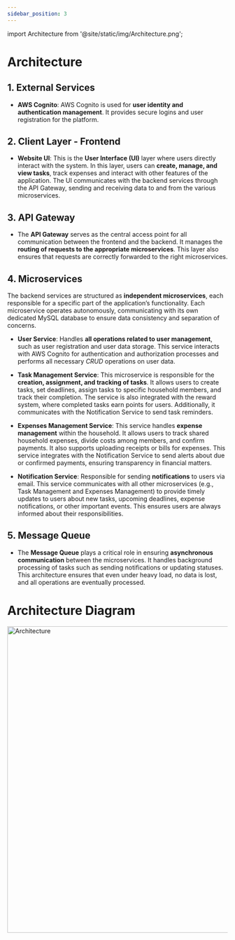```yaml
---
sidebar_position: 3
---
```


import Architecture from '@site/static/img/Architecture.png';

# Architecture

## 1. External Services
- **AWS Cognito**: AWS Cognito is used for **user identity and authentication management**. It provides secure logins and user registration for the platform.

## 2. Client Layer - Frontend
- **Website UI**: This is the **User Interface (UI)** layer where users directly interact with the system. In this layer, users can **create, manage, and view tasks**, track expenses and interact with other features of the application. The UI communicates with the backend services through the API Gateway, sending and receiving data to and from the various microservices.

## 3. API Gateway
- The **API Gateway** serves as the central access point for all communication between the frontend and the backend. It manages the **routing of requests to the appropriate microservices**. This layer also ensures that requests are correctly forwarded to the right microservices.

## 4. Microservices
The backend services are structured as **independent microservices**, each responsible for a specific part of the application’s functionality. Each microservice operates autonomously, communicating with its own dedicated MySQL database to ensure data consistency and separation of concerns.

- **User Service**: Handles **all operations related to user management**, such as user registration and user data storage. This service interacts with AWS Cognito for authentication and authorization processes and performs all necessary *CRUD* operations on user data.

- **Task Management Service**: This microservice is responsible for the **creation, assignment, and tracking of tasks**. It allows users to create tasks, set deadlines, assign tasks to specific household members, and track their completion. The service is also integrated with the reward system, where completed tasks earn points for users. Additionally, it communicates with the Notification Service to send task reminders.

- **Expenses Management Service**: This service handles **expense management** within the household. It allows users to track shared household expenses, divide costs among members, and confirm payments. It also supports uploading receipts or bills for expenses. This service integrates with the Notification Service to send alerts about due or confirmed payments, ensuring transparency in financial matters.

- **Notification Service**: Responsible for sending **notifications** to users via email. This service communicates with all other microservices (e.g., Task Management and Expenses Management) to provide timely updates to users about new tasks, upcoming deadlines, expense notifications, or other important events. This ensures users are always informed about their responsibilities.

## 5. Message Queue
- The **Message Queue** plays a critical role in ensuring **asynchronous communication** between the microservices. It handles background processing of tasks such as sending notifications or updating statuses. This architecture ensures that even under heavy load, no data is lost, and all operations are eventually processed.

# Architecture Diagram
<img src={Architecture} alt="Architecture" width="700"/>

